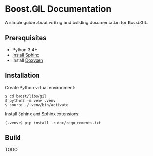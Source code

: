 # Boost.GIL Documentation

A simple guide about writing and building documentation for Boost.GIL.

## Prerequisites

- Python 3.4+
- [Install Sphinx](#install-sphinx)
- Install [Doxygen](http://www.doxygen.org)

## Installation

Create Python virtual environment:

```console
$ cd boost/libs/gil
$ python3 -m venv .venv
$ source ./.venv/bin/activate
```

Install Sphinx and Sphinx extensions:

```console
(.venv)$ pip install -r doc/requirements.txt
```

## Build

TODO